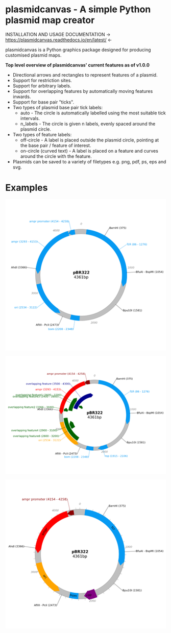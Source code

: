 # plasmidcanvas - A simple Python plasmid map creator

INSTALLATION AND USAGE DOCUMENTATION -> https://plasmidcanvas.readthedocs.io/en/latest/ <-

plasmidcanvas is a Python graphics package designed for producing customised plasmid maps. 

**Top level overview of plasmidcanvas' current features as of v1.0.0**

* Directional arrows and rectangles to represent features of a plasmid.
* Support for restriction sites.
* Support for arbitrary labels.
* Support for overlapping features by automatically moving features inwards.
* Support for base pair "ticks".
* Two types of plasmid base pair tick labels:
    * auto - The circle is automatically labelled using the most suitable tick intervals.
    * n_labels - The circle is given n labels, evenly spaced around the plasmid circle.
* Two types of feature labels:
    * off-circle - A label is placed outside the plasmid circle, pointing at the base pair / feature of interest.
    * on-circle (curved text) - A label is placed on a feature and curves around the circle with the feature.
* Plasmids can be saved to a variety of filetypes e.g. png, pdf, ps, eps and svg.


# Examples

![example 1](docs/usage_images/pBR322_basic.png)

![example 2](docs/usage_images/pBR322_overlapping.png)

![example 3](docs/usage_images/pBR322_curved.png)